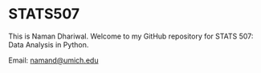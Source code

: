 # STATS507

This is Naman Dhariwal. Welcome to my GitHub repository for STATS 507: Data Analysis in Python.


Email: namand@umich.edu

